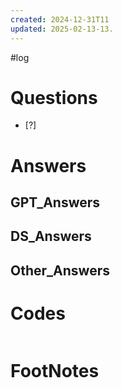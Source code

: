 ```yaml
---
created: 2024-12-31T11
updated: 2025-02-13-13.
---
```

#log 

# Questions

- [?] 


# Answers

## GPT_Answers


## DS_Answers


## Other_Answers


# Codes

```python

```



# FootNotes